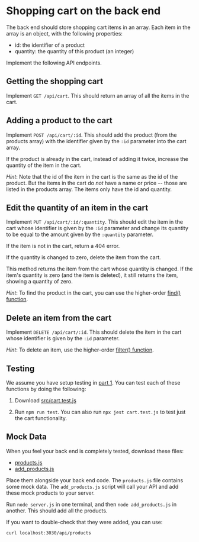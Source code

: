 # Shopping cart on the back end

The back end should store shopping cart items in an array. Each item in the
array is an object, with the following properties:

- id: the identifier of a product
- quantity: the quantity of this product (an integer)

Implement the following API endpoints.

## Getting the shopping cart

Implement `GET /api/cart`. This should return an array of all the items in the
cart.

## Adding a product to the cart

Implement `POST /api/cart/:id`. This should add the product (from the products
array) with the identifier given by the `:id` parameter into the cart array.

If the product is already in the cart, instead of adding it twice, increase the
quantity of the item in the cart.

_Hint_: Note that the id of the item in the cart is the same as the id of the
product. But the items in the cart do _not_ have a name or price -- those are
listed in the products array. The items only have the id and quantity.

## Edit the quantity of an item in the cart

Implement `PUT /api/cart/:id/:quantity`. This should edit the item in the cart
whose identifier is given by the `:id` parameter and change its quantity to be
equal to the amount given by the `:quantity` parameter.

If the item is not in the cart, return a 404 error.

If the quantity is changed to zero, delete the item from the cart.

This method returns the item from the cart whose quantity is changed. If the
item's quantity is zero (and the item is deleted), it still returns the item,
showing a quantity of zero.

_Hint_: To find the product in the cart, you can use the higher-order
[find() function](https://developer.mozilla.org/en-US/docs/Web/JavaScript/Reference/Global_Objects/Array/find).

## Delete an item from the cart

Implement `DELETE /api/cart/:id`. This should delete the item in the cart whose
identifier is given by the `:id` parameter.

_Hint_: To delete an item, use the higher-order
[filter() function](https://developer.mozilla.org/en-US/docs/Web/JavaScript/Reference/Global_Objects/Array/filter).

## Testing

We assume you have setup testing in [part 1](./part1.md). You can test each of
these functions by doing the following:

1. Download [src/cart.test.js](src/cart.test.js)

2. Run `npm run test`. You can also run `npx jest cart.test.js` to test just the
   cart functionality.

## Mock Data

When you feel your back end is completely tested, download these files:

- [products.js](./src/products.js)
- [add_products.js](./src/add_products.js)

Place them alongside your back end code. The `products.js` file contains some
mock data. The `add_products.js` script will call your API and add these mock
products to your server.

Run `node server.js` in one terminal, and then `node add_products.js` in
another. This should add all the products.

If you want to double-check that they were added, you can use:

```sh
curl localhost:3030/api/products
```

